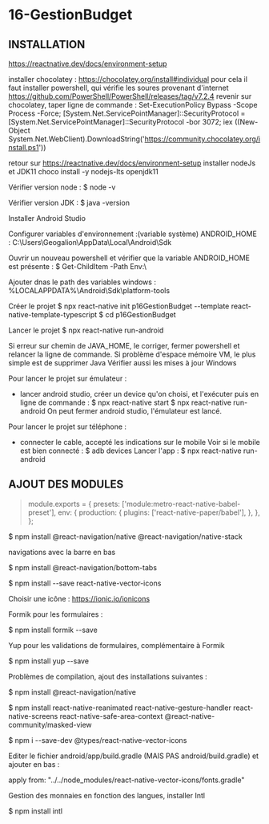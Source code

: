 # 16-GestionBudget

INSTALLATION 
------------

https://reactnative.dev/docs/environment-setup

installer chocolatey : https://chocolatey.org/install#individual
pour cela il faut installer powershell, qui vérifie les soures provenant d'internet
https://github.com/PowerShell/PowerShell/releases/tag/v7.2.4
revenir sur chocolatey, taper ligne de commande :
Set-ExecutionPolicy Bypass -Scope Process -Force; [System.Net.ServicePointManager]::SecurityProtocol = [System.Net.ServicePointManager]::SecurityProtocol -bor 3072; iex ((New-Object System.Net.WebClient).DownloadString('https://community.chocolatey.org/install.ps1'))

retour sur https://reactnative.dev/docs/environment-setup
installer nodeJs et JDK11
choco install -y nodejs-lts openjdk11

Vérifier version node :
$ node -v

Vérifier version JDK :
$ java -version

Installer Android Studio

Configurer variables d'environnement :(variable système)
ANDROID_HOME : C:\Users\Geogalion\AppData\Local\Android\Sdk

Ouvrir un nouveau powershell et vérifier que la variable ANDROID_HOME est présente :
$ Get-ChildItem -Path Env:\

Ajouter dnas le path des variables windows : 
%LOCALAPPDATA%\Android\Sdk\platform-tools

Créer le projet 
$ npx react-native init p16GestionBudget --template react-native-template-typescript
$ cd p16GestionBudget 

Lancer le projet
$ npx react-native run-android

Si erreur sur chemin de JAVA_HOME, le corriger, fermer powershell et relancer la ligne de commande.
Si problème d'espace mémoire VM, le plus simple est de supprimer Java
Vérifier aussi les mises à jour Windows

Pour lancer le projet sur émulateur :
- lancer android studio, créer un device qu'on choisi, et l'exécuter
puis en ligne de commande :
$ npx react-native start
$ npx react-native run-android
On peut fermer android studio, l'émulateur est lancé.

Pour lancer le projet sur téléphone :
- connecter le cable, accepté les indications sur le mobile
Voir si le mobile est bien connecté :
$ adb devices
Lancer l'app :
$ npx react-native run-android


AJOUT DES MODULES
-----------------

>   module.exports = {
>     presets: ['module:metro-react-native-babel-preset'],
>     env: {
>       production: {
>         plugins: ['react-native-paper/babel'],
>       },
>     },
>   };

$ npm install @react-navigation/native @react-navigation/native-stack

navigations avec la barre en bas

$ npm install @react-navigation/bottom-tabs

$ npm install --save react-native-vector-icons

Choisir une icône : https://ionic.io/ionicons

Formik pour les formulaires :

$ npm install formik --save

Yup pour les validations de formulaires, complémentaire à Formik

$ npm install yup --save

Problèmes de compilation, ajout des installations suivantes :

$ npm install @react-navigation/native

$ npm install react-native-reanimated react-native-gesture-handler react-native-screens react-native-safe-area-context @react-native-community/masked-view

$ npm i --save-dev @types/react-native-vector-icons

Editer le fichier android/app/build.gradle (MAIS PAS android/build.gradle)
et ajouter en bas : 

apply from: "../../node_modules/react-native-vector-icons/fonts.gradle"

Gestion des monnaies en fonction des langues, installer Intl

$ npm install intl
